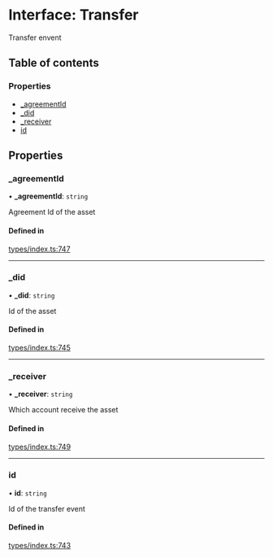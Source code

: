 # Interface: Transfer

Transfer envent

## Table of contents

### Properties

- [\_agreementId](Transfer.md#_agreementid)
- [\_did](Transfer.md#_did)
- [\_receiver](Transfer.md#_receiver)
- [id](Transfer.md#id)

## Properties

### \_agreementId

• **\_agreementId**: `string`

Agreement Id of the asset

#### Defined in

[types/index.ts:747](https://github.com/nevermined-io/react-components/blob/01310ab/catalog/src/types/index.ts#L747)

___

### \_did

• **\_did**: `string`

Id of the asset

#### Defined in

[types/index.ts:745](https://github.com/nevermined-io/react-components/blob/01310ab/catalog/src/types/index.ts#L745)

___

### \_receiver

• **\_receiver**: `string`

Which account receive the asset

#### Defined in

[types/index.ts:749](https://github.com/nevermined-io/react-components/blob/01310ab/catalog/src/types/index.ts#L749)

___

### id

• **id**: `string`

Id of the transfer event

#### Defined in

[types/index.ts:743](https://github.com/nevermined-io/react-components/blob/01310ab/catalog/src/types/index.ts#L743)
